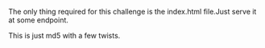 The only thing required for this challenge is the index.html file.Just serve it at some endpoint.

This is just md5 with a few twists. 
